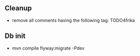 Cleanup
-------
* remove all comments having the following tag: TODO4frika




Db init
--------

* mvn compile flyway:migrate -Pdev




